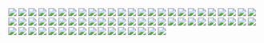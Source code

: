 <img  src="https://github.com/Russellwzr/Design-and-implementation-of-a-simple-CPU/blob/main/figures/report_page-0004.jpg"/>
<img  src="https://github.com/Russellwzr/Design-and-implementation-of-a-simple-CPU/blob/main/figures/report_page-0005.jpg"/>
<img  src="https://github.com/Russellwzr/Design-and-implementation-of-a-simple-CPU/blob/main/figures/report_page-0006.jpg"/>
<img  src="https://github.com/Russellwzr/Design-and-implementation-of-a-simple-CPU/blob/main/figures/report_page-0007.jpg"/>
<img  src="https://github.com/Russellwzr/Design-and-implementation-of-a-simple-CPU/blob/main/figures/report_page-0008.jpg"/>
<img  src="https://github.com/Russellwzr/Design-and-implementation-of-a-simple-CPU/blob/main/figures/report_page-0009.jpg"/>
<img  src="https://github.com/Russellwzr/Design-and-implementation-of-a-simple-CPU/blob/main/figures/report_page-0010.jpg"/>
<img  src="https://github.com/Russellwzr/Design-and-implementation-of-a-simple-CPU/blob/main/figures/report_page-0011.jpg"/>
<img  src="https://github.com/Russellwzr/Design-and-implementation-of-a-simple-CPU/blob/main/figures/report_page-0012.jpg"/>
<img  src="https://github.com/Russellwzr/Design-and-implementation-of-a-simple-CPU/blob/main/figures/report_page-0013.jpg"/>
<img  src="https://github.com/Russellwzr/Design-and-implementation-of-a-simple-CPU/blob/main/figures/report_page-0014.jpg"/>
<img  src="https://github.com/Russellwzr/Design-and-implementation-of-a-simple-CPU/blob/main/figures/report_page-0015.jpg"/>
<img  src="https://github.com/Russellwzr/Design-and-implementation-of-a-simple-CPU/blob/main/figures/report_page-0016.jpg"/>
<img  src="https://github.com/Russellwzr/Design-and-implementation-of-a-simple-CPU/blob/main/figures/report_page-0017.jpg"/>
<img  src="https://github.com/Russellwzr/Design-and-implementation-of-a-simple-CPU/blob/main/figures/report_page-0018.jpg"/>
<img  src="https://github.com/Russellwzr/Design-and-implementation-of-a-simple-CPU/blob/main/figures/report_page-0019.jpg"/>
<img  src="https://github.com/Russellwzr/Design-and-implementation-of-a-simple-CPU/blob/main/figures/report_page-0020.jpg"/>
<img  src="https://github.com/Russellwzr/Design-and-implementation-of-a-simple-CPU/blob/main/figures/report_page-0021.jpg"/>
<img  src="https://github.com/Russellwzr/Design-and-implementation-of-a-simple-CPU/blob/main/figures/report_page-0022.jpg"/>
<img  src="https://github.com/Russellwzr/Design-and-implementation-of-a-simple-CPU/blob/main/figures/report_page-0023.jpg"/>
<img  src="https://github.com/Russellwzr/Design-and-implementation-of-a-simple-CPU/blob/main/figures/report_page-0024.jpg"/>
<img  src="https://github.com/Russellwzr/Design-and-implementation-of-a-simple-CPU/blob/main/figures/report_page-0025.jpg"/>
<img  src="https://github.com/Russellwzr/Design-and-implementation-of-a-simple-CPU/blob/main/figures/report_page-0026.jpg"/>
<img  src="https://github.com/Russellwzr/Design-and-implementation-of-a-simple-CPU/blob/main/figures/report_page-0027.jpg"/>
<img  src="https://github.com/Russellwzr/Design-and-implementation-of-a-simple-CPU/blob/main/figures/report_page-0028.jpg"/>
<img  src="https://github.com/Russellwzr/Design-and-implementation-of-a-simple-CPU/blob/main/figures/report_page-0029.jpg"/>
<img  src="https://github.com/Russellwzr/Design-and-implementation-of-a-simple-CPU/blob/main/figures/report_page-0030.jpg"/>
<img  src="https://github.com/Russellwzr/Design-and-implementation-of-a-simple-CPU/blob/main/figures/report_page-0031.jpg"/>
<img  src="https://github.com/Russellwzr/Design-and-implementation-of-a-simple-CPU/blob/main/figures/report_page-0032.jpg"/>
<img  src="https://github.com/Russellwzr/Design-and-implementation-of-a-simple-CPU/blob/main/figures/report_page-0033.jpg"/>
<img  src="https://github.com/Russellwzr/Design-and-implementation-of-a-simple-CPU/blob/main/figures/report_page-0034.jpg"/>
<img  src="https://github.com/Russellwzr/Design-and-implementation-of-a-simple-CPU/blob/main/figures/report_page-0035.jpg"/>
<img  src="https://github.com/Russellwzr/Design-and-implementation-of-a-simple-CPU/blob/main/figures/report_page-0036.jpg"/>
<img  src="https://github.com/Russellwzr/Design-and-implementation-of-a-simple-CPU/blob/main/figures/report_page-0037.jpg"/>
<img  src="https://github.com/Russellwzr/Design-and-implementation-of-a-simple-CPU/blob/main/figures/report_page-0038.jpg"/>
<img  src="https://github.com/Russellwzr/Design-and-implementation-of-a-simple-CPU/blob/main/figures/report_page-0039.jpg"/>
<img  src="https://github.com/Russellwzr/Design-and-implementation-of-a-simple-CPU/blob/main/figures/report_page-0040.jpg"/>
<img  src="https://github.com/Russellwzr/Design-and-implementation-of-a-simple-CPU/blob/main/figures/report_page-0041.jpg"/>
<img  src="https://github.com/Russellwzr/Design-and-implementation-of-a-simple-CPU/blob/main/figures/report_page-0042.jpg"/>
<img  src="https://github.com/Russellwzr/Design-and-implementation-of-a-simple-CPU/blob/main/figures/report_page-0043.jpg"/>
<img  src="https://github.com/Russellwzr/Design-and-implementation-of-a-simple-CPU/blob/main/figures/report_page-0044.jpg"/>
<img  src="https://github.com/Russellwzr/Design-and-implementation-of-a-simple-CPU/blob/main/figures/report_page-0045.jpg"/>
<img  src="https://github.com/Russellwzr/Design-and-implementation-of-a-simple-CPU/blob/main/figures/report_page-0046.jpg"/>
<img  src="https://github.com/Russellwzr/Design-and-implementation-of-a-simple-CPU/blob/main/figures/report_page-0047.jpg"/>
<img  src="https://github.com/Russellwzr/Design-and-implementation-of-a-simple-CPU/blob/main/figures/report_page-0048.jpg"/>
<img  src="https://github.com/Russellwzr/Design-and-implementation-of-a-simple-CPU/blob/main/figures/report_page-0049.jpg"/>
<img  src="https://github.com/Russellwzr/Design-and-implementation-of-a-simple-CPU/blob/main/figures/report_page-0050.jpg"/>
<img  src="https://github.com/Russellwzr/Design-and-implementation-of-a-simple-CPU/blob/main/figures/report_page-0051.jpg"/>
<img  src="https://github.com/Russellwzr/Design-and-implementation-of-a-simple-CPU/blob/main/figures/report_page-0052.jpg"/>
<img  src="https://github.com/Russellwzr/Design-and-implementation-of-a-simple-CPU/blob/main/figures/report_page-0053.jpg"/>
<img  src="https://github.com/Russellwzr/Design-and-implementation-of-a-simple-CPU/blob/main/figures/report_page-0054.jpg"/>
<img  src="https://github.com/Russellwzr/Design-and-implementation-of-a-simple-CPU/blob/main/figures/report_page-0055.jpg"/>
<img  src="https://github.com/Russellwzr/Design-and-implementation-of-a-simple-CPU/blob/main/figures/report_page-0056.jpg"/>
<img  src="https://github.com/Russellwzr/Design-and-implementation-of-a-simple-CPU/blob/main/figures/report_page-0057.jpg"/>
<img  src="https://github.com/Russellwzr/Design-and-implementation-of-a-simple-CPU/blob/main/figures/report_page-0058.jpg"/>
<img  src="https://github.com/Russellwzr/Design-and-implementation-of-a-simple-CPU/blob/main/figures/report_page-0059.jpg"/>
<img  src="https://github.com/Russellwzr/Design-and-implementation-of-a-simple-CPU/blob/main/figures/report_page-0060.jpg"/>
<img  src="https://github.com/Russellwzr/Design-and-implementation-of-a-simple-CPU/blob/main/figures/report_page-0061.jpg"/>
<img  src="https://github.com/Russellwzr/Design-and-implementation-of-a-simple-CPU/blob/main/figures/report_page-0062.jpg"/>
<img  src="https://github.com/Russellwzr/Design-and-implementation-of-a-simple-CPU/blob/main/figures/report_page-0063.jpg"/>
<img  src="https://github.com/Russellwzr/Design-and-implementation-of-a-simple-CPU/blob/main/figures/report_page-0064.jpg"/>
<img  src="https://github.com/Russellwzr/Design-and-implementation-of-a-simple-CPU/blob/main/figures/report_page-0065.jpg"/>
<img  src="https://github.com/Russellwzr/Design-and-implementation-of-a-simple-CPU/blob/main/figures/report_page-0066.jpg"/>
<img  src="https://github.com/Russellwzr/Design-and-implementation-of-a-simple-CPU/blob/main/figures/report_page-0067.jpg"/>
<img  src="https://github.com/Russellwzr/Design-and-implementation-of-a-simple-CPU/blob/main/figures/report_page-0068.jpg"/>
<img  src="https://github.com/Russellwzr/Design-and-implementation-of-a-simple-CPU/blob/main/figures/report_page-0069.jpg"/>
